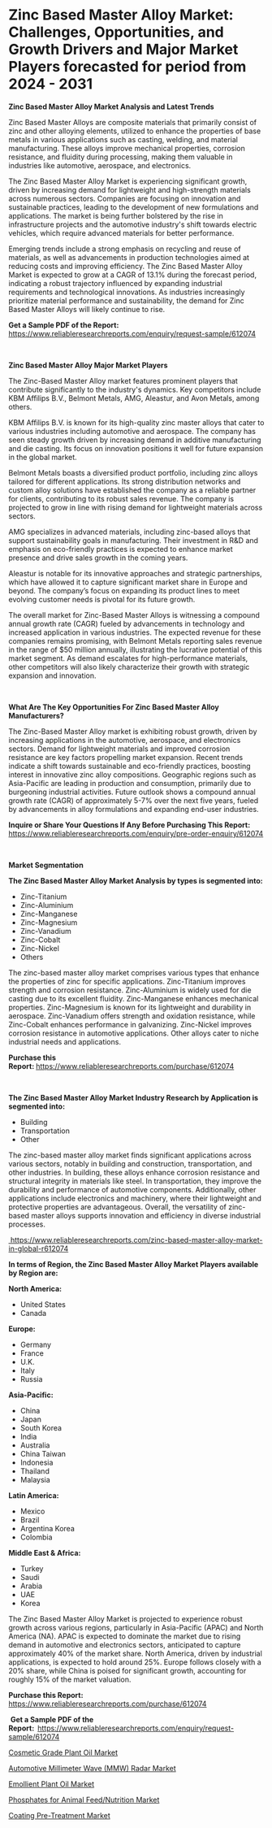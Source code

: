 <p><h1>Zinc Based Master Alloy Market: Challenges, Opportunities, and Growth Drivers and Major Market Players forecasted for period from 2024 - 2031</h1></p><p><strong>Zinc Based Master Alloy Market Analysis and Latest Trends</strong></p>
<p><p>Zinc Based Master Alloys are composite materials that primarily consist of zinc and other alloying elements, utilized to enhance the properties of base metals in various applications such as casting, welding, and material manufacturing. These alloys improve mechanical properties, corrosion resistance, and fluidity during processing, making them valuable in industries like automotive, aerospace, and electronics.</p><p>The Zinc Based Master Alloy Market is experiencing significant growth, driven by increasing demand for lightweight and high-strength materials across numerous sectors. Companies are focusing on innovation and sustainable practices, leading to the development of new formulations and applications. The market is being further bolstered by the rise in infrastructure projects and the automotive industry's shift towards electric vehicles, which require advanced materials for better performance.</p><p>Emerging trends include a strong emphasis on recycling and reuse of materials, as well as advancements in production technologies aimed at reducing costs and improving efficiency. The Zinc Based Master Alloy Market is expected to grow at a CAGR of 13.1% during the forecast period, indicating a robust trajectory influenced by expanding industrial requirements and technological innovations. As industries increasingly prioritize material performance and sustainability, the demand for Zinc Based Master Alloys will likely continue to rise.</p></p>
<p><strong>Get a Sample PDF of the Report:&nbsp;</strong> <a href="https://www.reliableresearchreports.com/enquiry/request-sample/612074?utm_campaign=10&utm_medium=2&utm_source=Github&utm_content=ia&utm_term=10122024&utm_id=zinc-based-master-alloy">https://www.reliableresearchreports.com/enquiry/request-sample/612074</a></p>
<p>&nbsp;</p>
<p><strong>Zinc Based Master Alloy Major Market Players</strong></p>
<p><p>The Zinc-Based Master Alloy market features prominent players that contribute significantly to the industry's dynamics. Key competitors include KBM Affilips B.V., Belmont Metals, AMG, Aleastur, and Avon Metals, among others.</p><p>KBM Affilips B.V. is known for its high-quality zinc master alloys that cater to various industries including automotive and aerospace. The company has seen steady growth driven by increasing demand in additive manufacturing and die casting. Its focus on innovation positions it well for future expansion in the global market.</p><p>Belmont Metals boasts a diversified product portfolio, including zinc alloys tailored for different applications. Its strong distribution networks and custom alloy solutions have established the company as a reliable partner for clients, contributing to its robust sales revenue. The company is projected to grow in line with rising demand for lightweight materials across sectors.</p><p>AMG specializes in advanced materials, including zinc-based alloys that support sustainability goals in manufacturing. Their investment in R&D and emphasis on eco-friendly practices is expected to enhance market presence and drive sales growth in the coming years.</p><p>Aleastur is notable for its innovative approaches and strategic partnerships, which have allowed it to capture significant market share in Europe and beyond. The company’s focus on expanding its product lines to meet evolving customer needs is pivotal for its future growth.</p><p>The overall market for Zinc-Based Master Alloys is witnessing a compound annual growth rate (CAGR) fueled by advancements in technology and increased application in various industries. The expected revenue for these companies remains promising, with Belmont Metals reporting sales revenue in the range of $50 million annually, illustrating the lucrative potential of this market segment. As demand escalates for high-performance materials, other competitors will also likely characterize their growth with strategic expansion and innovation.</p></p>
<p>&nbsp;</p>
<p><strong>What Are The Key Opportunities For Zinc Based Master Alloy Manufacturers?</strong></p>
<p><p>The Zinc-Based Master Alloy market is exhibiting robust growth, driven by increasing applications in the automotive, aerospace, and electronics sectors. Demand for lightweight materials and improved corrosion resistance are key factors propelling market expansion. Recent trends indicate a shift towards sustainable and eco-friendly practices, boosting interest in innovative zinc alloy compositions. Geographic regions such as Asia-Pacific are leading in production and consumption, primarily due to burgeoning industrial activities. Future outlook shows a compound annual growth rate (CAGR) of approximately 5-7% over the next five years, fueled by advancements in alloy formulations and expanding end-user industries.</p></p>
<p><strong>Inquire or Share Your Questions If Any Before Purchasing This Report:</strong> <a href="https://www.reliableresearchreports.com/enquiry/pre-order-enquiry/612074?utm_campaign=10&utm_medium=2&utm_source=Github&utm_content=ia&utm_term=10122024&utm_id=zinc-based-master-alloy">https://www.reliableresearchreports.com/enquiry/pre-order-enquiry/612074</a></p>
<p>&nbsp;</p>
<p><strong>Market Segmentation</strong></p>
<p><strong>The Zinc Based Master Alloy Market Analysis by types is segmented into:</strong></p>
<p><ul><li>Zinc-Titanium</li><li>Zinc-Aluminium</li><li>Zinc-Manganese</li><li>Zinc-Magnesium</li><li>Zinc-Vanadium</li><li>Zinc-Cobalt</li><li>Zinc-Nickel</li><li>Others</li></ul></p>
<p><p>The zinc-based master alloy market comprises various types that enhance the properties of zinc for specific applications. Zinc-Titanium improves strength and corrosion resistance. Zinc-Aluminium is widely used for die casting due to its excellent fluidity. Zinc-Manganese enhances mechanical properties. Zinc-Magnesium is known for its lightweight and durability in aerospace. Zinc-Vanadium offers strength and oxidation resistance, while Zinc-Cobalt enhances performance in galvanizing. Zinc-Nickel improves corrosion resistance in automotive applications. Other alloys cater to niche industrial needs and applications.</p></p>
<p><strong>Purchase this Report:&nbsp;</strong><a href="https://www.reliableresearchreports.com/purchase/612074?utm_campaign=10&utm_medium=2&utm_source=Github&utm_content=ia&utm_term=10122024&utm_id=zinc-based-master-alloy">https://www.reliableresearchreports.com/purchase/612074</a></p>
<p>&nbsp;</p>
<p><strong>The Zinc Based Master Alloy Market Industry Research by Application is segmented into:</strong></p>
<p><ul><li>Building</li><li>Transportation</li><li>Other</li></ul></p>
<p><p>The zinc-based master alloy market finds significant applications across various sectors, notably in building and construction, transportation, and other industries. In building, these alloys enhance corrosion resistance and structural integrity in materials like steel. In transportation, they improve the durability and performance of automotive components. Additionally, other applications include electronics and machinery, where their lightweight and protective properties are advantageous. Overall, the versatility of zinc-based master alloys supports innovation and efficiency in diverse industrial processes.</p></p>
<p><a href="https://www.reliableresearchreports.com/zinc-based-master-alloy-market-in-global-r612074?utm_campaign=10&utm_medium=2&utm_source=Github&utm_content=ia&utm_term=10122024&utm_id=zinc-based-master-alloy">&nbsp;https://www.reliableresearchreports.com/zinc-based-master-alloy-market-in-global-r612074</a></p>
<p><strong>In terms of Region, the Zinc Based Master Alloy Market Players available by Region are:</strong></p>
<p>
    <p> <strong> North America: </strong>
        <ul>
            <li>United States</li>
            <li>Canada</li>
        </ul>
        </p> 
    <p> <strong> Europe: </strong>
        <ul>
            <li>Germany</li>
            <li>France</li>
            <li>U.K.</li>
            <li>Italy</li>
            <li>Russia</li>
        </ul>
        </p> 
    <p> <strong> Asia-Pacific: </strong>
        <ul>
            <li>China</li>
            <li>Japan</li>
            <li>South Korea</li>
            <li>India</li>
            <li>Australia</li>
            <li>China Taiwan</li>
            <li>Indonesia</li>
            <li>Thailand</li>
            <li>Malaysia</li>
        </ul>
        </p> 
    <p> <strong> Latin America: </strong>
        <ul>
            <li>Mexico</li>
            <li>Brazil</li>
            <li>Argentina Korea</li>
            <li>Colombia</li>
        </ul>
        </p> 
    <p> <strong> Middle East & Africa: </strong>
        <ul>
            <li>Turkey</li>
            <li>Saudi</li>
            <li>Arabia</li>
            <li>UAE</li>
            <li>Korea</li>
        </ul>
    </p>
    </p>
<p><p>The Zinc Based Master Alloy Market is projected to experience robust growth across various regions, particularly in Asia-Pacific (APAC) and North America (NA). APAC is expected to dominate the market due to rising demand in automotive and electronics sectors, anticipated to capture approximately 40% of the market share. North America, driven by industrial applications, is expected to hold around 25%. Europe follows closely with a 20% share, while China is poised for significant growth, accounting for roughly 15% of the market valuation.</p></p>
<p><strong>Purchase this Report: </strong><a href="https://www.reliableresearchreports.com/purchase/612074?utm_campaign=10&utm_medium=2&utm_source=Github&utm_content=ia&utm_term=10122024&utm_id=zinc-based-master-alloy">https://www.reliableresearchreports.com/purchase/612074</a></p>
<p>&nbsp;<strong>Get a Sample PDF of the Report:&nbsp;&nbsp;</strong><a href="https://www.reliableresearchreports.com/enquiry/request-sample/612074?utm_campaign=10&utm_medium=2&utm_source=Github&utm_content=ia&utm_term=10122024&utm_id=zinc-based-master-alloy">https://www.reliableresearchreports.com/enquiry/request-sample/612074</a></p>
<p><strong></strong></p>
<p><p><a href="https://github.com/ygfu6u/Market-Research-Report-List-1/blob/main/cosmetic-grade-plant-oil-market.md?utm_campaign=10&utm_medium=2&utm_source=Github&utm_content=ia&utm_term=10122024&utm_id=zinc-based-master-alloy">Cosmetic Grade Plant Oil Market</a></p><p><a href="https://www.linkedin.com/pulse/insights-automotive-millimeter-wave-mmw-radar-market-analysis-y5vze?utm_campaign=10&utm_medium=2&utm_source=Github&utm_content=ia&utm_term=10122024&utm_id=zinc-based-master-alloy">Automotive Millimeter Wave (MMW) Radar Market</a></p><p><a href="https://github.com/mahnoor2003/Market-Research-Report-List-6/blob/main/emollient-plant-oil-market.md?utm_campaign=10&utm_medium=2&utm_source=Github&utm_content=ia&utm_term=10122024&utm_id=zinc-based-master-alloy">Emollient Plant Oil Market</a></p><p><a href="https://www.linkedin.com/pulse/forecasting-phosphates-animal-feednutrition-market-industry-rzhie?utm_campaign=10&utm_medium=2&utm_source=Github&utm_content=ia&utm_term=10122024&utm_id=zinc-based-master-alloy">Phosphates for Animal Feed/Nutrition Market</a></p><p><a href="https://www.linkedin.com/pulse/coating-pre-treatment-market-trend-analysis-forecasts-rapid-hbwke?utm_campaign=10&utm_medium=2&utm_source=Github&utm_content=ia&utm_term=10122024&utm_id=zinc-based-master-alloy">Coating Pre-Treatment Market</a></p></p>